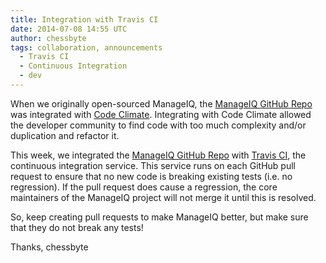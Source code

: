 ```yaml
---
title: Integration with Travis CI 
date: 2014-07-08 14:55 UTC
author: chessbyte
tags: collaboration, announcements
  - Travis CI
  - Continuous Integration
  - dev
---
```



When we originally open-sourced ManageIQ, the [ManageIQ GitHub
Repo](https://github.com/ManageIQ/manageiq) was integrated with [Code
Climate](https://codeclimate.com/github/ManageIQ/manageiq).  Integrating with
Code Climate allowed the developer community to find code with too much
complexity and/or duplication and refactor it.

This week, we integrated the [ManageIQ GitHub
Repo](https://github.com/ManageIQ/manageiq) with [Travis
CI](https://travis-ci.org/ManageIQ/manageiq), the continuous integration
service.  This service runs on each GitHub pull request to ensure that no new
code is breaking existing tests (i.e. no regression).  If the pull request does
cause a regression, the core maintainers of the ManageIQ project will not merge
it until this is resolved.

So, keep creating pull requests to make ManageIQ better, but make sure that they
do not break any tests!

Thanks,
chessbyte

